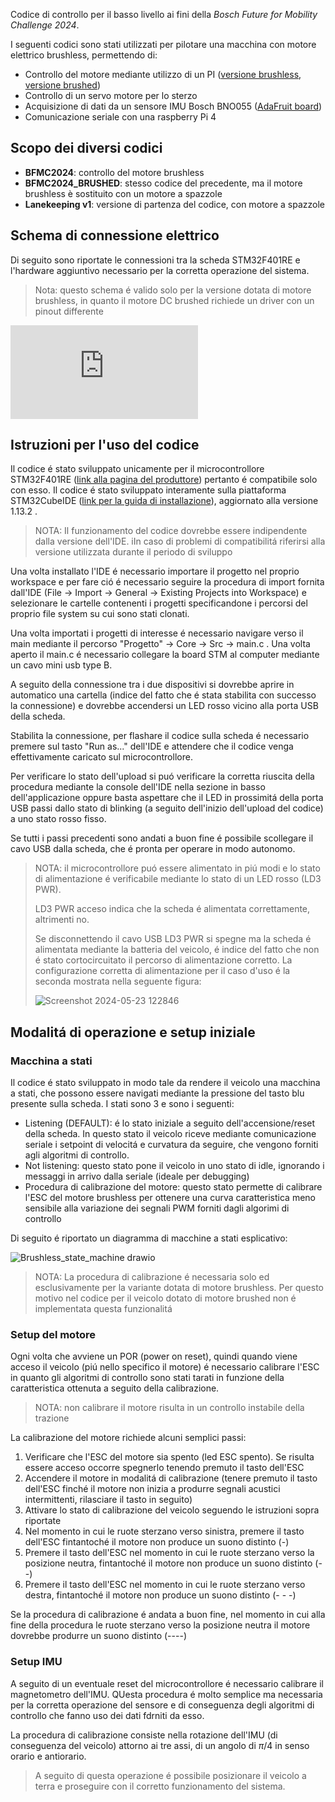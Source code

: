 Codice di controllo per il basso livello ai fini della _Bosch Future for Mobility Challenge 2024_.

I seguenti codici sono stati utilizzati per pilotare una macchina con motore elettrico brushless, permettendo di:
- Controllo del motore mediante utilizzo di un PI ([versione brushless](https://www.hobbywing.com/en/products/quicrunfusionse.html), [versione brushed](https://www.conrad.it/it/p/reely-re-5546574-parte-di-ricambio-motore-elettrico-550er-1848858.html?source=googleps&utm_source=google&utm_medium=surfaces&utm_campaign=shopping-feed&utm_content=free-google-shopping-clicks&utm_term=2301568&gad_source=1&gclid=CjwKCAjwjqWzBhAqEiwAQmtgT27_esmOb0NLBZQ3p7xP3pJmXwDJF62vZBV3-lc1n4abF75XM0acnBoClnAQAvD_BwE))
- Controllo di un servo motore per lo sterzo
- Acquisizione di dati da un sensore IMU Bosch BNO055 ([AdaFruit board](https://learn.adafruit.com/adafruit-bno055-absolute-orientation-sensor))
- Comunicazione seriale con una raspberry Pi 4

## Scopo dei diversi codici
- **BFMC2024**: controllo del motore brushless
- **BFMC2024_BRUSHED**: stesso codice del precedente, ma il motore brushless è sostituito con un motore a spazzole
- **Lanekeeping v1**: versione di partenza del codice, con motore a spazzole

## Schema di connessione elettrico
Di seguito sono riportate le connessioni tra la scheda STM32F401RE e l'hardware aggiuntivo necessario per la corretta operazione del sistema. 

> Nota: questo schema é valido solo per la versione dotata di motore brushless, in quanto il motore DC brushed richiede un driver con un pinout differente

![schema.pdf](https://github.com/Engel30/BFMC2024/files/15400843/schema.pdf)

## Istruzioni per l'uso del codice

Il codice é stato sviluppato unicamente per il microcontrollore STM32F401RE ([link alla pagina del produttore](https://www.st.com/en/evaluation-tools/nucleo-f401re.html)) pertanto é compatibile solo con esso. Il codice é stato sviluppato interamente sulla piattaforma STM32CubeIDE ([link per la guida di installazione](https://www.st.com/resource/en/user_manual/um2563-stm32cubeide-installation-guide-stmicroelectronics.pdf)), aggiornato alla versione 1.13.2 . 

> NOTA: Il funzionamento del codice dovrebbe essere indipendente dalla versione dell'IDE. iIn caso di problemi di compatibilitá riferirsi alla versione utilizzata durante il periodo di sviluppo

Una volta installato l'IDE é necessario importare il progetto nel proprio workspace e per fare ció é necessario seguire la procedura di import fornita dall'IDE (File -> Import -> General -> Existing Projects into Workspace) e selezionare le cartelle contenenti i progetti specificandone i percorsi del proprio file system su cui sono stati clonati.

Una volta importati i progetti di interesse é necessario navigare verso il main mediante il percorso "Progetto" -> Core -> Src -> main.c . 
Una volta aperto il main.c é necessario collegare la board STM al computer mediante un cavo mini usb type B. 

A seguito della connessione tra i due dispositivi si dovrebbe aprire in automatico una cartella (indice del fatto che é stata stabilita con successo la connessione) e dovrebbe accendersi un LED rosso vicino alla porta USB della scheda. 

Stabilita la connessione, per flashare il codice sulla scheda é necessario premere sul tasto "Run as..." dell'IDE e attendere che il codice venga effettivamente caricato sul microcontrollore. 

Per verificare lo stato dell'upload si puó verificare la corretta riuscita della procedura mediante la console dell'IDE nella sezione in basso dell'applicazione oppure basta aspettare che il LED in prossimitá della porta USB passi dallo stato di blinking (a seguito dell'inizio dell'upload del codice) a uno stato rosso fisso. 

Se tutti i passi precedenti sono andati a buon fine é possibile scollegare il cavo USB dalla scheda, che é pronta per operare in modo autonomo.

> NOTA: il microcontrollore puó essere alimentato in piú modi e lo stato di alimentazione é verificabile mediante lo stato di un LED rosso (LD3 PWR).
>
> LD3 PWR acceso indica che la scheda é alimentata correttamente, altrimenti no.
>
> Se disconnettendo il cavo USB LD3 PWR si spegne ma la scheda é alimentata mediante la batteria del veicolo, é indice del fatto che non é stato cortocircuitato il percorso di alimentazione corretto. La configurazione corretta di alimentazione per il caso d'uso é la seconda mostrata nella seguente figura:
> 
> ![Screenshot 2024-05-23 122846](https://github.com/Engel30/BFMC2024/assets/149259996/86354dbd-96cf-4ab6-a22b-86d42d11abf6)
>

## Modalitá di operazione e setup iniziale

### Macchina a stati

Il codice é stato sviluppato in modo tale da rendere il veicolo una macchina a stati, che possono essere navigati mediante la pressione del tasto blu presente sulla scheda. 
I stati sono 3 e sono i seguenti:
- Listening (DEFAULT): é lo stato iniziale a seguito dell'accensione/reset della scheda. In questo stato il veicolo riceve mediante comunicazione seriale i setpoint di velocitá e curvatura da seguire, che vengono forniti agli algoritmi di controllo.
- Not listening: questo stato pone il veicolo in uno stato di idle, ignorando i messaggi in arrivo dalla seriale (ideale per debugging)
- Procedura di calibrazione del motore: questo stato permette di calibrare l'ESC del motore brushless per ottenere una curva caratteristica meno sensibile alla variazione dei segnali PWM forniti dagli algorimi di controllo

Di seguito é riportato un diagramma di macchine a stati esplicativo:

![Brushless_state_machine drawio](https://github.com/Engel30/BFMC2024/assets/149259996/f0ff6ccf-139b-423b-89f6-b04f0f78ee75)

> NOTA: La procedura di calibrazione é necessaria solo ed esclusivamente per la variante dotata di motore brushless. Per questo motivo nel codice per il veicolo dotato di motore brushed non é implementata questa funzionalitá

### Setup del motore

Ogni volta che avviene un POR (power on reset), quindi quando viene acceso il veicolo (piú nello specifico il motore) é necessario calibrare l'ESC in quanto gli algoritmi di controllo sono stati tarati in funzione della caratteristica ottenuta a seguito della calibrazione.

> NOTA: non calibrare il motore risulta in un controllo instabile della trazione

La calibrazione del motore richiede alcuni semplici passi:
1. Verificare che l'ESC del motore sia spento (led ESC spento). Se risulta essere acceso occorre spegnerlo tenendo premuto il tasto dell'ESC
2. Accendere il motore in modalitá di calibrazione (tenere premuto il tasto dell'ESC finché il motore non inizia a produrre segnali acustici intermittenti, rilasciare il tasto in seguito)
3. Attivare lo stato di calibrazione del veicolo seguendo le istruzioni sopra riportate
4. Nel momento in cui le ruote sterzano verso sinistra, premere il tasto dell'ESC fintantoché il motore non produce un suono distinto (-)
5. Premere il tasto dell'ESC nel momento in cui le ruote sterzano verso la posizione neutra, fintantoché il motore non produce un suono distinto (- -)
6. Premere il tasto dell'ESC nel momento in cui le ruote sterzano verso destra, fintantoché il motore non produce un suono distinto (- - -)

Se la procedura di calibrazione é andata a buon fine, nel momento in cui alla fine della procedura le ruote sterzano verso la posizione neutra il motore dovrebbe produrre un suono distinto (----)

### Setup IMU

A seguito di un eventuale reset del microcontrollore é necessario calibrare il magnetometro dell'IMU. QUesta procedura é molto semplice ma necessaria per la corretta operazione del sensore e di conseguenza degli algoritmi di controllo che fanno uso dei dati fdrniti da esso. 

La procedura di calibrazione consiste nella rotazione dell'IMU (di conseguenza del veicolo) attorno ai tre assi, di un angolo di $\pi / 4$ in senso orario e antiorario. 
> A seguito di questa operazione é possibile posizionare il veicolo a terra e proseguire con il corretto funzionamento del sistema.
